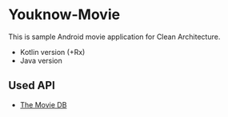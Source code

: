 # Youknow-Movie

This is sample Android movie application for Clean Architecture.

  * Kotlin version (+Rx)
  * Java version
  
  
## Used API
  * [The Movie DB](https://www.themoviedb.org/)
